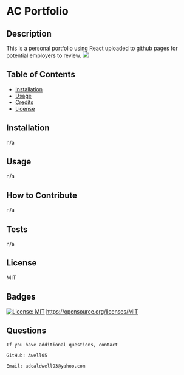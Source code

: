# AC Portfolio
  
  ## Description

  This is a personal portfolio using React uploaded to github pages for potential employers to review. 
  <image src="./portfolioSc.png">
  
  ## Table of Contents 
  
  - [Installation](#installation)
  - [Usage](#usage)
  - [Credits](#credits)
  - [License](#license)

  ## Installation

  n/a
  
  ## Usage
  
  n/a

  ## How to Contribute

  n/a

  ## Tests
  
  n/a

  ## License
  
  MIT
  
  
  ## Badges
  
  [![License: MIT](https://img.shields.io/badge/License-MIT-yellow.svg)](https://opensource.org/licenses/MIT)
  https://opensource.org/licenses/MIT
 
  ## Questions
  
    If you have additional questions, contact

    GitHub: Awell05

    Email: adcaldwell93@yahoo.com